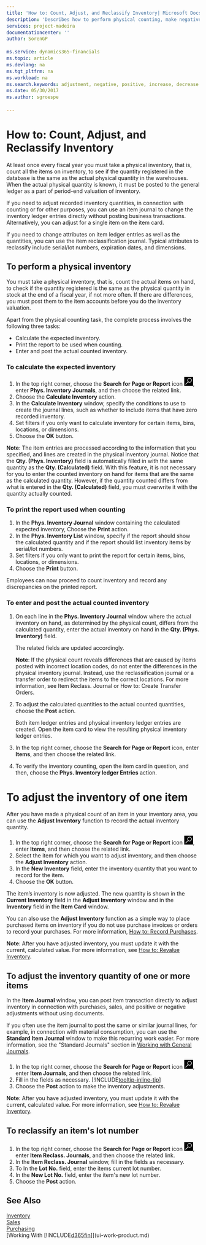 ```yaml
---
title: 'How to: Count, Adjust, and Reclassify Inventory| Microsoft Docs'
description: 'Describes how to perform physical counting, make negative or positive adjustments, and how to change information, such as location or lot number, on item ledger entries or warehouse entries.'
services: project-madeira
documentationcenter: ''
author: SorenGP

ms.service: dynamics365-financials
ms.topic: article
ms.devlang: na
ms.tgt_pltfrm: na
ms.workload: na
ms.search.keywords: adjustment, negative, positive, increase, decrease
ms.date: 05/30/2017
ms.author: sgroespe

---
```

# How to: Count, Adjust, and Reclassify Inventory
At least once every fiscal year you must take a physical inventory, that is, count all the items on inventory, to see if the quantity registered in the database is the same as the actual physical quantity in the warehouses. When the actual physical quantity is known, it must be posted to the general ledger as a part of period-end valuation of inventory.

If you need to adjust recorded inventory quantities, in connection with counting or for other purposes, you can use an item journal to change the inventory ledger entries directly without posting business transactions. Alternatively, you can adjust for a single item on the item card.

If you need to change attributes on item ledger entries as well as the quantities, you can use the item reclassification journal. Typical attributes to reclassify include serial/lot numbers, expiration dates, and dimensions.

## To perform a physical inventory
You must take a physical inventory, that is, count the actual items on hand, to check if the quantity registered is the same as the physical quantity in stock at the end of a fiscal year, if not more often. If there are differences, you must post them to the item accounts before you do the inventory valuation.

Apart from the physical counting task, the complete process involves the following three tasks:

- Calculate the expected inventory.
- Print the report to be used when counting.
- Enter and post the actual counted inventory.

### To calculate the expected inventory
1. In the top right corner, choose the **Search for Page or Report** icon ![Search for Page or Report](media/ui-search/search_small.png "Search for Page or Report icon"), enter **Phys. Inventory Journals**, and then choose the related link.
2. Choose the **Calculate Inventory** action.
3. In the **Calculate Inventory** window, specify the conditions to use to create the journal lines, such as whether to include items that have zero recorded inventory.
4. Set filters if you only want to calculate inventory for certain items, bins, locations, or dimensions.
5. Choose the **OK** button.

**Note**: The item entries are processed according to the information that you specified, and lines are created in the physical inventory journal. Notice that the **Qty. (Phys. Inventory)** field is automatically filled in with the same quantity as the **Qty. (Calculated)** field. With this feature, it is not necessary for you to enter the counted inventory on hand for items that are the same as the calculated quantity. However, if the quantity counted differs from what is entered in the **Qty. (Calculated)** field, you must overwrite it with the quantity actually counted.

### To print the report used when counting
1. In the **Phys. Inventory Journal** window containing the calculated expected inventory, Choose the **Print** action.
2. In the **Phys. Inventory List** window, specify if the report should show the calculated quantity and if the report should list inventory items by serial/lot numbers.
3. Set filters if you only want to print the report for certain items, bins, locations, or dimensions.
4. Choose the **Print** button.

Employees can now proceed to count inventory and record any discrepancies on the printed report.

### To enter and post the actual counted inventory
1. On each line in the **Phys. Inventory Journal** window where the actual inventory on hand, as determined by the physical count, differs from the calculated quantity, enter the actual inventory on hand in the **Qty. (Phys. Inventory)** field.

    The related fields are updated accordingly.

    **Note**: If the physical count reveals differences that are caused by items posted with incorrect location codes, do not enter the differences in the physical inventory journal. Instead, use the reclassification journal or a transfer order to redirect the items to the correct locations. For more information, see Item Reclass. Journal or How to: Create Transfer Orders.

2. To adjust the calculated quantities to the actual counted quantities, choose the **Post** action.

    Both item ledger entries and physical inventory ledger entries are created. Open the item card to view the resulting physical inventory ledger entries.

3. In the top right corner, choose the **Search for Page or Report** icon, enter **Items**, and then choose the related link.
4. To verify the inventory counting, open the item card in question, and then, choose the **Phys. Inventory ledger Entries** action.

# To adjust the inventory of one item
After you have made a physical count of an item in your inventory area, you can use the **Adjust Inventory** function to record the actual inventory quantity.

1. In the top right corner, choose the **Search for Page or Report** icon ![Search for Page or Report](media/ui-search/search_small.png "Search for Page or Report icon"), enter **Items**, and then choose the related link.
2. Select the item for which you want to adjust inventory, and then choose the **Adjust Inventory** action.
3. In the **New Inventory** field, enter the inventory quantity that you want to record for the item.
4. Choose the **OK** button.

The item’s inventory is now adjusted. The new quantity is shown in the **Current Inventory** field in the **Adjust Inventory** window and in the **Inventory** field in the **Item Card** window.

You can also use the **Adjust Inventory** function as a simple way to place purchased items on inventory if you do not use purchase invoices or orders to record your purchases. For more information, [How to: Record Purchases](purchasing-how-record-purchases.md).

**Note**: After you have adjusted inventory, you must update it with the current, calculated value. For more information, see [How to: Revalue Inventory](inventory-how-revalue-inventory.md).

## To adjust the inventory quantity of one or more items
In the **Item Journal** window, you can post item transaction directly to adjust inventory in connection with purchases, sales, and positive or negative adjustments without using documents.

If you often use the item journal to post the same or similar journal lines, for example, in connection with material consumption, you can use the **Standard Item Journal** window to make this recurring work easier. For more information, see the "Standard Journals" section in [Working with General Journals](ui-work-general-journals.md).

1. In the top right corner, choose the **Search for Page or Report** icon ![Search for Page or Report](media/ui-search/search_small.png "Search for Page or Report icon"), enter **Item Journals**, and then choose the related link.
2. Fill in the fields as necessary. [!INCLUDE[tooltip-inline-tip](includes/tooltip-inline-tip_md.md)]
3. Choose the **Post** action to make the inventory adjustments.

**Note**: After you have adjusted inventory, you must update it with the current, calculated value. For more information, see [How to: Revalue Inventory](inventory-how-revalue-inventory.md).

## To reclassify an item's lot number
1. In the top right corner, choose the **Search for Page or Report** icon ![Search for Page or Report](media/ui-search/search_small.png "Search for Page or Report icon"), enter **Item Reclass. Journals**, and then choose the related link.
2. In the **Item Reclass. Journal** window, fill in the fields as necessary.
3. To In the **Lot No.** field, enter the items current lot number.
4. In the **New Lot No.** field, enter the item's new lot number.
5. Choose the **Post** action.

## See Also
[Inventory](inventory-manage-inventory.md)  
[Sales](sales-manage-sales.md)  
[Purchasing](purchasing-manage-purchasing.md)  
[Working With [!INCLUDE[d365fin](includes/d365fin_md.md)]](ui-work-product.md)
